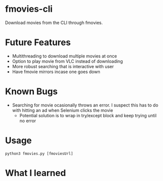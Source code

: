 # fmovies-cli
Download movies from the CLI through fmovies.

# Future Features

* Multithreading to download multiple movies at once
* Option to play movie from VLC instead of downloading
* More robust searching that is interactive with user
* Have fmovie mirrors incase one goes down

# Known Bugs
* Searching for movie ocasionally throws an error. I suspect this has to do with hitting an ad when Selenium clicks the movie
    * Potential solution is to wrap in try/except block and keep trying until no error

# Usage

`python3 fmovies.py [fmoviesUrl]`

# What I learned
